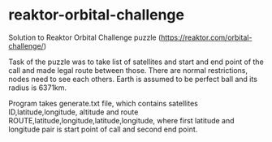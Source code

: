 # reaktor-orbital-challenge
Solution to Reaktor Orbital Challenge puzzle (https://reaktor.com/orbital-challenge/)

Task of the puzzle was to take list of satellites and start and end point of the call and
made legal route between those. There are normal restrictions, nodes need to see each others.
Earth is assumed to be perfect ball and its radius is 6371km.

Program takes generate.txt file, which contains satellites ID,latitude,longitude, altitude
and route ROUTE,latitude,longitude,latitude,longitude, where first latitude and longitude
pair is start point of call and second end point.
